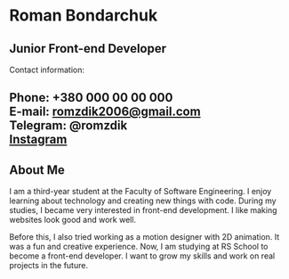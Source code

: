 # Roman Bondarchuk

Junior Front-end Developer
---
Contact information:  

**Phone:** +380 000 00 00 000  
**E-mail:** romzdik2006@gmail.com  
**Telegram:** @romzdik  
[Instagram](https://www.instagram.com/romzdik/)
---
## About Me
I am a third-year student at the Faculty of Software Engineering. I enjoy learning about technology and creating new things with code. During my studies, I became very interested in front-end development. I like making websites look good and work well.

Before this, I also tried working as a motion designer with 2D animation. It was a fun and creative experience. Now, I am studying at RS School to become a front-end developer. I want to grow my skills and work on real projects in the future.
